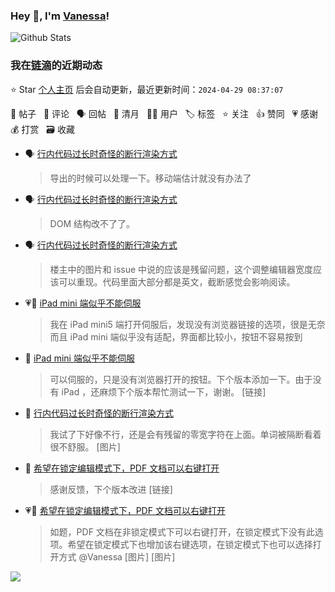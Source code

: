### Hey 👋, I'm [Vanessa](http://vanessa.b3log.org/)!

![Github Stats](https://github-readme-stats.vercel.app/api?username=Vanessa219&show_icons=true)

<!--events start -->

### 我在[链滴](https://ld246.com)的近期动态

⭐️ Star [个人主页](https://github.com/Vanessa219/Vanessa219) 后会自动更新，最近更新时间：`2024-04-29 08:37:07`

📝 帖子 &nbsp; 💬 评论 &nbsp; 🗣 回帖 &nbsp; 🌙 清月 &nbsp; 👨‍💻 用户 &nbsp; 🏷️ 标签 &nbsp; ⭐️ 关注 &nbsp; 👍 赞同 &nbsp; 💗 感谢 &nbsp; 💰 打赏 &nbsp; 🗃 收藏

* 🗣 [行内代码过长时奇怪的断行渲染方式](https://ld246.com/article/1714223772557/comment/1714312597417#comments)

  > 导出的时候可以处理一下。移动端估计就没有办法了
* 🗣 [行内代码过长时奇怪的断行渲染方式](https://ld246.com/article/1714223772557/comment/1714313897365#comments)

  > DOM 结构改不了了。
* 🗣 [行内代码过长时奇怪的断行渲染方式](https://ld246.com/article/1714223772557/comment/1714284538826#comments)

  > 楼主中的图片和 issue 中说的应该是残留问题，这个调整编辑器宽度应该可以重现。代码里面大部分都是英文，截断感觉会影响阅读。
* 💗📝 [iPad mini 端似乎不能伺服](https://ld246.com/article/1714058303511)

  > 我在 iPad mini5 端打开伺服后，发现没有浏览器链接的选项，很是无奈 而且 iPad mini 端似乎没有适配，界面都比较小，按钮不容易按到
* 💬 [iPad mini 端似乎不能伺服](https://ld246.com/article/1714058303511/comment/1714310933461#comments)

  > 可以伺服的，只是没有浏览器打开的按钮。下个版本添加一下。由于没有 iPad ，还麻烦下个版本帮忙测试一下，谢谢。 [链接]
* 💬 [行内代码过长时奇怪的断行渲染方式](https://ld246.com/article/1714223772557/comment/1714279183769#comments)

  > 我试了下好像不行，还是会有残留的零宽字符在上面。单词被隔断看着很不舒服。 [图片]
* 💬 [希望在锁定编辑模式下，PDF 文档可以右键打开](https://ld246.com/article/1714265487354/comment/1714277785742#comments)

  > 感谢反馈，下个版本改进 [链接]
* 💗📝 [希望在锁定编辑模式下，PDF 文档可以右键打开](https://ld246.com/article/1714265487354)

  > 如题，PDF 文档在非锁定模式下可以右键打开，在锁定模式下没有此选项。希望在锁定模式下也增加该右键选项，在锁定模式下也可以选择打开方式 @Vanessa [图片] [图片]


<!--events end -->

<a title="Hits" target="_blank" href="https://github.com/Vanessa219/Vanessa219"><img src="https://hits.b3log.org/Vanessa219/Vanessa219.svg"></a>
